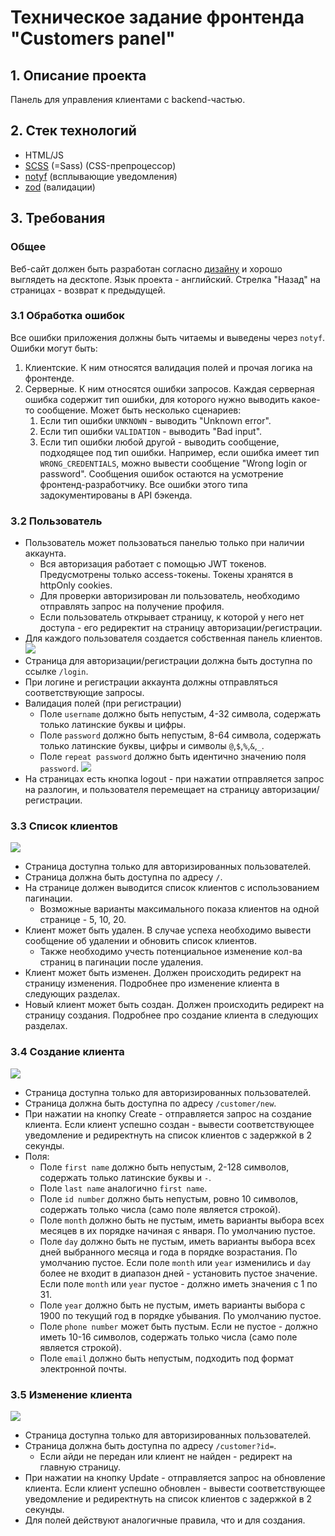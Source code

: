 # Техническое задание фронтенда "Customers panel"
## 1. Описание проекта
Панель для управления клиентами с backend-частью.
## 2. Стек технологий
- HTML/JS
- [SCSS](https://sass-scss.ru/) (=Sass) (CSS-препроцессор)
- [notyf](https://carlosroso.com/notyf/) (всплывающие уведомления)
- [zod](https://zod.dev/) (валидации)
## 3. Требования
### Общее
Веб-сайт должен быть разработан согласно [дизайну](https://www.figma.com/design/SHQosRRYgD8OrkY0yEUBN0/%D0%92%D0%B5%D0%B1-%D1%81%D0%B0%D0%B9%D1%82-%22Customers-Panel%22?node-id=11-2&t=yKiZwJiPbD54jOpj-1) и хорошо выглядеть на десктопе.
Язык проекта - английский.
Стрелка "Назад" на страницах - возврат к предыдущей.

### 3.1 Обработка ошибок
Все ошибки приложения должны быть читаемы и выведены через `notyf`.
Ошибки могут быть:
1. Клиентские. К ним относятся валидация полей и прочая логика на фронтенде.
2. Серверные. К ним относятся ошибки запросов. Каждая серверная ошибка содержит тип ошибки, для которого нужно выводить какое-то сообщение. Может быть несколько сценариев:
	1. Если тип ошибки `UNKNOWN` - выводить "Unknown error".
	2. Если тип ошибки `VALIDATION` - выводить "Bad input".
	3. Если тип ошибки любой другой - выводить сообщение, подходящее под тип ошибки. Например, если ошибка имеет тип `WRONG_CREDENTIALS`, можно вывести сообщение "Wrong login or password". Сообщения ошибок остаются на усмотрение фронтенд-разработчику. Все ошибки этого типа задокументированы в API бэкенда.

### 3.2 Пользователь
- Пользователь может пользоваться панелью только при наличии аккаунта.
	- Вся авторизация работает с помощью JWT токенов. Предусмотрены только access-токены. Токены хранятся в httpOnly cookies.
	- Для проверки авторизирован ли пользователь, необходимо отправлять запрос на получение профиля.
	- Если пользователь открывает страницу, к которой у него нет доступа - его редиректит на страницу авторизации/регистрации.
- Для каждого пользователя создается собственная панель клиентов.
![](projects/customers-panel/assets/20240918095634.png)
- Страница для авторизации/регистрации должна быть доступна по ссылке `/login`.
- При логине и регистрации аккаунта должны отправляться соответствующие запросы.
- Валидация полей (при регистрации)
	- Поле `username` должно быть непустым, 4-32 символа, содержать только латинские буквы и цифры.
	- Поле `password` должно быть непустым, 8-64 символа, содержать только латинские буквы, цифры и символы `@`,`$`,`%`,`&`,`_`.
	- Поле `repeat password` должно быть идентично значению поля `password`.
![](projects/customers-panel/assets/20240918102831.png)
- На страницах есть кнопка logout - при нажатии отправляется запрос на разлогин, и пользователя перемещает на страницу авторизации/регистрации.

### 3.3 Список клиентов
![](projects/customers-panel/assets/20240918114950.png)
- Страница доступна только для авторизированных пользователей.
- Страница должна быть доступна по адресу `/`.
- На странице должен выводится список клиентов с использованием пагинации.
	- Возможные варианты максимального показа клиентов на одной странице - 5, 10, 20.
- Клиент может быть удален. В случае успеха необходимо вывести сообщение об удалении и обновить список клиентов.
	- Также необходимо учесть потенциальное изменение кол-ва страниц в пагинации после удаления.
- Клиент может быть изменен. Должен происходить редирект на страницу изменения. Подробнее про изменение клиента в следующих разделах.
- Новый клиент может быть создан. Должен происходить редирект на страницу создания. Подробнее про создание клиента в следующих разделах.

### 3.4 Создание клиента
![](projects/customers-panel/assets/20240918112206.png)
- Страница доступна только для авторизированных пользователей.
- Страница должна быть доступна по адресу `/customer/new`.
- При нажатии на кнопку Create - отправляется запрос на создание клиента. Если клиент успешно создан - вывести соответствующее уведомление и редиректнуть на список клиентов с задержкой в 2 секунды.
- Поля:
	- Поле `first name` должно быть непустым, 2-128 символов, содержать только латинские буквы и `-`.
	- Поле `last name` аналогично `first name`.
	- Поле `id number` должно быть непустым, ровно 10 символов, содержать только числа (само поле является строкой).
	- Поле `month` должно быть не пустым, иметь варианты выбора всех месяцев в их порядке начиная с января. По умолчанию пустое.
	- Поле `day` должно быть не пустым, иметь варианты выбора всех дней выбранного месяца и года в порядке возрастания. По умолчанию пустое. Если поле `month` или `year` изменились и `day` более не входит в диапазон дней - установить пустое значение. Если поле `month` или `year` пустое - должно иметь значения с 1 по 31.
	- Поле `year` должно быть не пустым, иметь варианты выбора с 1900 по текущий год в порядке убывания. По умолчанию пустое.
	- Поле `phone number` может быть пустым. Если не пустое - должно иметь 10-16 символов, содержать только числа (само поле является строкой).
	- Поле `email` должно быть непустым, подходить под формат электронной почты.

### 3.5 Изменение клиента
![](projects/customers-panel/assets/20240918122155.png)
- Страница доступна только для авторизированных пользователей.
- Страница должна быть доступна по адресу `/customer?id=`.
	- Если айди не передан или клиент не найден - редирект на главную страницу.
- При нажатии на кнопку Update - отправляется запрос на обновление клиента. Если клиент успешно обновлен - вывести соответствующее уведомление и редиректнуть на список клиентов с задержкой в 2 секунды.
- Для полей действуют аналогичные правила, что и для создания.